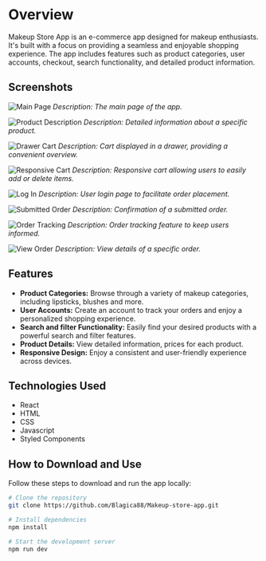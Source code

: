 # Overview

Makeup Store App is an e-commerce app designed for makeup enthusiasts. It's built with a focus on providing a seamless and enjoyable shopping experience. The app includes features such as product categories, user accounts, checkout, search functionality, and detailed product information.

## Screenshots

![Main Page](https://github.com/Blagica88/Makeup-store-app/assets/62502968/2ee064a0-85d8-40da-9b80-e711c951c38d)
*Description: The main page of the app.*

![Product Description](https://github.com/Blagica88/Makeup-store-app/assets/62502968/ab2292c3-89ea-42f1-8007-046e0d52c8d1)
*Description: Detailed information about a specific product.*

![Drawer Cart](https://github.com/Blagica88/Makeup-store-app/assets/62502968/394f7291-4ea0-4542-8005-e40173ade731)
*Description: Cart displayed in a drawer, providing a convenient overview.*

![Responsive Cart](https://github.com/Blagica88/Makeup-store-app/assets/62502968/74f865cc-9a47-4c9c-935e-1aab4a71a4f3)
*Description: Responsive cart allowing users to easily add or delete items.*

![Log In](https://github.com/Blagica88/Makeup-store-app/assets/62502968/04cdb433-3d6a-417b-8929-eeb2115ed039)
*Description: User login page to facilitate order placement.*

![Submitted Order](https://github.com/Blagica88/Makeup-store-app/assets/62502968/37e13b56-ed95-4ec9-bd6d-cabe92833c3f)
*Description: Confirmation of a submitted order.*

![Order Tracking](https://github.com/Blagica88/Makeup-store-app/assets/62502968/d5b834b0-cb8c-4f3f-a1fa-9d8aabd87392)
*Description: Order tracking feature to keep users informed.*

![View Order](https://github.com/Blagica88/Makeup-store-app/assets/62502968/41ce766f-5f65-4eea-a1fc-e30175a4aefa)
*Description: View details of a specific order.*

## Features

- **Product Categories:** Browse through a variety of makeup categories, including lipsticks, blushes and more.
- **User Accounts:** Create an account to track your orders and enjoy a personalized shopping experience.
- **Search and filter Functionality:** Easily find your desired products with a powerful search and filter features.
- **Product Details:** View detailed information, prices for each product.
- **Responsive Design:** Enjoy a consistent and user-friendly experience across devices.

## Technologies Used

- React
- HTML
- CSS
- Javascript
- Styled Components

## How to Download and Use

Follow these steps to download and run the app locally:

```bash
# Clone the repository
git clone https://github.com/Blagica88/Makeup-store-app.git

# Install dependencies
npm install

# Start the development server
npm run dev

